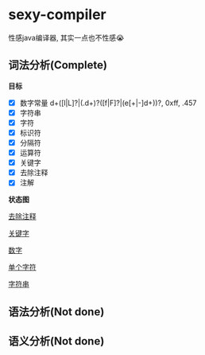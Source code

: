 # sexy-compiler

性感java编译器, 其实一点也不性感😭



## 词法分析(Complete)

**目标**

- [x] 数字常量    d+([l|L]?|(.d+)?([f|F]?|(e[+|-]d+))?, 0xff, .457
- [x] 字符串        
- [x] 字符
- [x] 标识符
- [x] 分隔符
- [x] 运算符
- [x] 关键字
- [x] 去除注释
- [x] 注解

**状态图**

[去除注释](./resource/erase_annotation.png)

[关键字](./resource/keyword.png)

[数字](./resource/number.png)

[单个字符](./resource/char.png)

[字符串](./resource/string.png)

## 语法分析(Not done)



## 语义分析(Not done)

